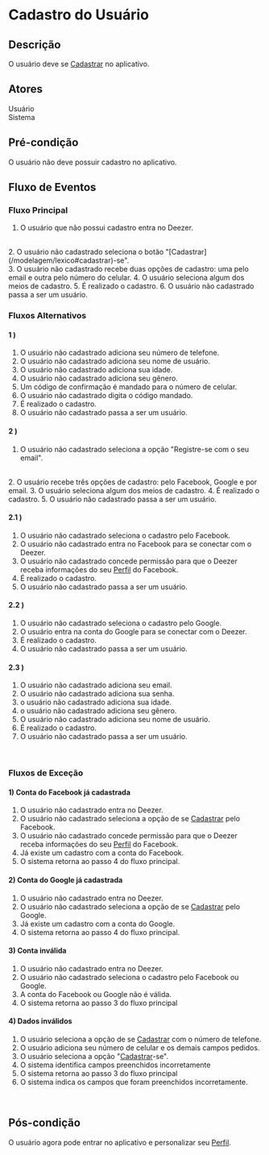 #  Cadastro do Usuário
<div class="line"></div>

##  Descrição

O usuário deve se [Cadastrar](/modelagem/lexico#cadastrar) no aplicativo.

##  Atores

Usuário
<br>
Sistema

##  Pré-condição

O usuário não deve possuir cadastro no aplicativo.

##  Fluxo de Eventos

### Fluxo Principal
1. O usuário que não possui cadastro entra no Deezer.
<br>
2. O usuário não cadastrado seleciona o botão "[Cadastrar](/modelagem/lexico#cadastrar)-se".
<br>
3. O usuário não cadastrado recebe duas opções de cadastro: uma pelo email e outra pelo número do celular.
4. O usuário seleciona algum dos meios de cadastro.
5. É realizado o cadastro.
6. O usuário não cadastrado passa a ser um usuário.
<br>

### Fluxos Alternativos 

#### 1 )

1. O usuário não cadastrado adiciona seu número de telefone.
2. O usuário não cadastrado adiciona seu nome de usuário.
3. O usuário não cadastrado adiciona sua idade.
4. O usuário não cadastrado adiciona seu gênero.
5. Um código de confirmação é mandado para o número de celular.
6. O usuário não cadastrado digita o código mandado.
7. É realizado o cadastro.
8. O usuário não cadastrado passa a ser um usuário.

#### 2 )

1. O usuário não cadastrado seleciona a opção "Registre-se com o seu email".
<br>
2. O usuário recebe três opções de cadastro: pelo Facebook, Google e por email.
3. O usuário seleciona algum dos meios de cadastro.
4. É realizado o cadastro.
5. O usuário não cadastrado passa a ser um usuário.


#### 2.1 )

1. O usuário não cadastrado seleciona o cadastro pelo Facebook.
2. O usuário não cadastrado entra no Facebook para se conectar com o Deezer.
3. O usuário não cadastrado concede permissão para que o Deezer receba informações do seu [Perfil](/modelagem/lexico#perfil) do Facebook.
4. É realizado o cadastro.
5. O usuário não cadastrado passa a ser um usuário.

#### 2.2 )

1. O usuário não cadastrado seleciona o cadastro pelo Google.
2. O usuário entra na conta do Google para se conectar com o Deezer.
3. É realizado o cadastro.
4. O usuário não cadastrado passa a ser um usuário.

#### 2.3 )

1. O usuário não cadastrado adiciona seu email.
2. O usuário não cadastrado adiciona sua senha.
3. o usuário não cadastrado adiciona sua idade.
4. o usuário não cadastrado adiciona seu gênero.
5. O usuário não cadastrado adiciona seu nome de usuário.
6. É realizado o cadastro.
7. O usuário não cadastrado passa a ser um usuário.
<br>

### Fluxos de Exceção  

#### 1) Conta do Facebook já cadastrada

1. O usuário não cadastrado entra no Deezer.
2. O usuário não cadastrado seleciona a opção de se [Cadastrar](/modelagem/lexico#cadastrar) pelo Facebook.
3. O usuário não cadastrado concede permissão para que o Deezer receba informações do seu [Perfil](/modelagem/lexico#perfil) do Facebook.
4. Já existe um cadastro com a conta do Facebook.
5. O sistema retorna ao passo 4 do fluxo principal.

#### 2) Conta do Google já cadastrada

1. O usuário não cadastrado entra no Deezer.
2. O usuário não cadastrado seleciona a opção de se [Cadastrar](/modelagem/lexico#cadastrar) pelo Google.
4. Já existe um cadastro com a conta do Google.
5. O sistema retorna ao passo 4 do fluxo principal.

#### 3) Conta inválida
1. O usuário não cadastrado entra no Deezer.
2. O usuário não cadastrado seleciona o cadastro pelo Facebook ou Google.
3. A conta do Facebook ou Google não é válida.
4. O sistema retorna ao passo 3 do fluxo principal



#### 4) Dados inválidos
1. O usuário seleciona a opção de se [Cadastrar](/modelagem/lexico#cadastrar) com o número de telefone.
2. O usuário adiciona seu número de celular e os demais campos pedidos.
3. O usuário seleciona a opção "[Cadastrar](/modelagem/lexico#cadastrar)-se".
4. O sistema identifica campos preenchidos incorretamente
5. O sistema retorna ao passo 3 do fluxo principal
6. O sistema indica os campos que foram preenchidos incorretamente.

<br>

## Pós-condição
O usuário agora pode entrar no aplicativo e personalizar seu [Perfil](/modelagem/lexico#perfil). 
